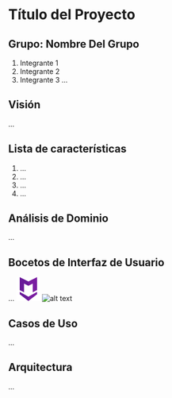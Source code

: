 # Título del Proyecto

## Grupo: Nombre Del Grupo

1. Integrante 1
2. Integrante 2
3. Integrante 3
...

## Visión 

...

## Lista de características

1. ...
2. ...
3. ...
4. ...

## Análisis de Dominio

...

## Bocetos de Interfaz de Usuario

...
![alt text](https://github.com/adam-p/markdown-here/raw/master/src/common/images/icon48.png "Logo Title Text 1")
![alt text](pantalla1.jpg "Pantalla 1")

## Casos de Uso

...

## Arquitectura

...
